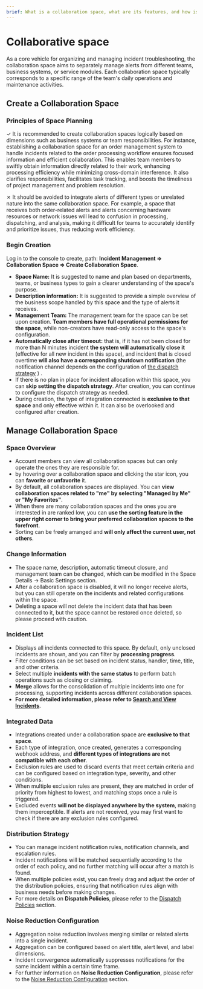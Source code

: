```yaml
---
brief: What is a collaboration space, what are its features, and how is it managed?
---
```


# Collaborative space

As a core vehicle for organizing and managing incident troubleshooting, the collaboration space aims to separately manage alerts from different teams, business systems, or service modules. Each collaboration space typically corresponds to a specific range of the team's daily operations and maintenance activities.

## Create a Collaboration Space

### Principles of Space Planning

✓ It is recommended to create collaboration spaces logically based on dimensions such as business systems or team responsibilities. For instance, establishing a collaboration space for an order management system to handle incidents related to the order processing workflow ensures focused information and efficient collaboration. This enables team members to swiftly obtain information directly related to their work, enhancing processing efficiency while minimizing cross-domain interference. It also clarifies responsibilities, facilitates task tracking, and boosts the timeliness of project management and problem resolution.

✗ It should be avoided to integrate alerts of different types or unrelated nature into the same collaboration space. For example, a space that receives both order-related alerts and alerts concerning hardware resources or network issues will lead to confusion in processing, dispatching, and analysis, making it difficult for teams to accurately identify and prioritize issues, thus reducing work efficiency.

### Begin Creation
Log in to the console to create, path: **Incident Management => Collaboration Space => Create Collaboration Space**.

- **Space Name:** It is suggested to name and plan based on departments, teams, or business types to gain a clearer understanding of the space's purpose.
- **Description information:** It is suggested to provide a simple overview of the business scope handled by this space and the type of alerts it receives.
- **Management Team:** The management team for the space can be set upon creation. **Team members have full operational permissions for the space**, while non-creators have read-only access to the space's configuration.
- **Automatically close after timeout:** that is, if it has not been closed for more than N minutes incident **the system will automatically close it** (effective for all new incident in this space), and incident that is closed overtime **will also have a corresponding shutdown notification** (the notification channel depends on the configuration of [the dispatch strategy](/conf/escalate_rule) ) .
- If there is no plan in place for incident allocation within this space, you can **skip setting the dispatch strategy**. After creation, you can continue to configure the dispatch strategy as needed.
- During creation, the type of integration connected is **exclusive to that space** and only effective within it. It can also be overlooked and configured after creation.

## Manage Collaboration Space
### Space Overview
- Account members can view all collaboration spaces but can only operate the ones they are responsible for.
- by hovering over a collaboration space and clicking the star icon, you can **favorite or unfavorite** it.
- By default, all collaboration spaces are displayed. You can **view collaboration spaces related to "me" by selecting "Managed by Me" or "My Favorites"**.
- When there are many collaboration spaces and the ones you are interested in are ranked low, you can **use the sorting feature in the upper right corner to bring your preferred collaboration spaces to the forefront**.
- Sorting can be freely arranged and **will only affect the current user, not others**.

### Change Information
- The space name, description, automatic timeout closure, and management team can be changed, which can be modified in the Space Details -> Basic Settings section.
- After a collaboration space is disabled, it will no longer receive alerts, but you can still operate on the incidents and related configurations within the space.
- Deleting a space will not delete the incident data that has been connected to it, but the space cannot be restored once deleted, so please proceed with caution.

### Incident List
- Displays all incidents connected to this space. By default, only unclosed incidents are shown, and you can filter by **processing progress**.
- Filter conditions can be set based on incident status, handler, time, title, and other criteria.
- Select multiple **incidents with the same status** to perform batch operations such as closing or claiming.
- **Merge** allows for the consolidation of multiple incidents into one for processing, supporting incidents across different collaboration spaces.
- **For more detailed information, please refer to [Search and View Incidents](/alter/view_incidents)**.

### Integrated Data
- Integrations created under a collaboration space are **exclusive to that space**.
- Each type of integration, once created, generates a corresponding webhook address, and **different types of integrations are not compatible with each other**.
- Exclusion rules are used to discard events that meet certain criteria and can be configured based on integration type, severity, and other conditions.
- When multiple exclusion rules are present, they are matched in order of priority from highest to lowest, and matching stops once a rule is triggered.
- Excluded events **will not be displayed anywhere by the system**, making them imperceptible. If alerts are not received, you may first want to check if there are any exclusion rules configured.

### Distribution Strategy
- You can manage incident notification rules, notification channels, and escalation rules.
- Incident notifications will be matched sequentially according to the order of each policy, and no further matching will occur after a match is found.
- When multiple policies exist, you can freely drag and adjust the order of the distribution policies, ensuring that notification rules align with business needs before making changes.
- For more details on **Dispatch Policies**, please refer to the [Dispatch Policies](/conf/escalate_rule) section.

### Noise Reduction Configuration
- Aggregation noise reduction involves merging similar or related alerts into a single incident.
- Aggregation can be configured based on alert title, alert level, and label dimensions.
- Incident convergence automatically suppresses notifications for the same incident within a certain time frame.
- For further information on **Noise Reduction Configuration**, please refer to the [Noise Reduction Configuration](/conf/noise_reduction) section.